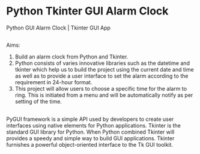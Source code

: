 # **Python Tkinter GUI  Alarm Clock**
Python GUI Alarm Clock | Tkinter GUI App

##
Aims:
1) Build an alarm clock from Python and Tkinter. 
2) Python consists of varies innovative libraries such as the datetime and tkinter which help us to build the project using the current date and time as well as to provide a user interface to set the alarm according to the requirement in 24-hour format. 
3) This project will allow users to choose a specific time for the alarm to ring. This is initiated from a menu and will be automatically notify as per setting of the time. 

##
PyGUI framework is a simple API used by developers to create user interfaces using native elements for Python applications. 
Tkinter is the standard GUI library for Python. When Python combined Tkinter will provides a speedy and simple way to build GUI applications. Tkinter furnishes a powerful object-oriented interface to the Tk GUI toolkit.
